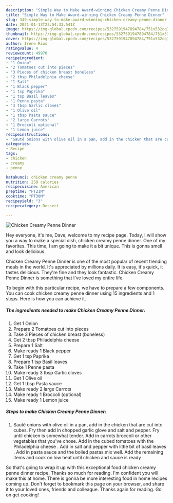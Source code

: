 ```yaml
---
description: "Simple Way to Make Award-winning Chicken Creamy Penne Dinner"
title: "Simple Way to Make Award-winning Chicken Creamy Penne Dinner"
slug: 349-simple-way-to-make-award-winning-chicken-creamy-penne-dinner
date: 2021-01-13T23:54:33.541Z
image: https://img-global.cpcdn.com/recipes/5327591947894784/751x532cq70/chicken-creamy-penne-dinner-recipe-main-photo.jpg
thumbnail: https://img-global.cpcdn.com/recipes/5327591947894784/751x532cq70/chicken-creamy-penne-dinner-recipe-main-photo.jpg
cover: https://img-global.cpcdn.com/recipes/5327591947894784/751x532cq70/chicken-creamy-penne-dinner-recipe-main-photo.jpg
author: Irene Rios
ratingvalue: 4
reviewcount: 49970
recipeingredient:
- "1 Onion"
- "2 Tomatoes cut into pieces"
- "3 Pieces of chicken breast boneless"
- "2 tbsp Philadelphia cheese"
- "1 Salt"
- "1 Black pepper"
- "1 tsp Paprika"
- "1 tsp Basil leaves"
- "1 Penne pasta"
- "3 tbsp Garlic cloves"
- "1 Olive oil"
- "1 tbsp Pasta sauce"
- "2 large Carrots"
- "1 Broccoli optional"
- "1 Lemon juice"
recipeinstructions:
- "Sauté onions with olive oil in a pan, add in the chicken that are cut into cubes. Fry then add in chopped garlic glove and salt and pepper. Fry until chicken is somewhat tender. Add in carrots broccoli or other vegetables that you&#39;ve chose. Add in the cubed tomatoes with the Philadelphia cheese . Add in salt and pepper with little bit of basil leaves . Add in pasta sauce and the boiled pastas.mix well. Add the remaining items and cook on low heat until chicken and sauce is ready"
categories:
- Recipe
tags:
- chicken
- creamy
- penne

katakunci: chicken creamy penne 
nutrition: 238 calories
recipecuisine: American
preptime: "PT21M"
cooktime: "PT30M"
recipeyield: "3"
recipecategory: Dessert

---
```



![Chicken Creamy Penne Dinner](https://img-global.cpcdn.com/recipes/5327591947894784/751x532cq70/chicken-creamy-penne-dinner-recipe-main-photo.jpg)

Hey everyone, it's me, Dave, welcome to my recipe page. Today, I will show you a way to make a special dish, chicken creamy penne dinner. One of my favorites. This time, I am going to make it a bit unique. This is gonna smell and look delicious.

Chicken Creamy Penne Dinner is one of the most popular of recent trending meals in the world. It's appreciated by millions daily. It is easy, it's quick, it tastes delicious. They're fine and they look fantastic. Chicken Creamy Penne Dinner is something that I've loved my entire life.




To begin with this particular recipe, we have to prepare a few components. You can cook chicken creamy penne dinner using 15 ingredients and 1 steps. Here is how you can achieve it.

<!--inarticleads1-->

##### The ingredients needed to make Chicken Creamy Penne Dinner:

1. Get 1 Onion
1. Prepare 2 Tomatoes cut into pieces
1. Take 3 Pieces of chicken breast (boneless)
1. Get 2 tbsp Philadelphia cheese
1. Prepare 1 Salt
1. Make ready 1 Black pepper
1. Get 1 tsp Paprika
1. Prepare 1 tsp Basil leaves
1. Take 1 Penne pasta
1. Make ready 3 tbsp Garlic cloves
1. Get 1 Olive oil
1. Get 1 tbsp Pasta sauce
1. Make ready 2 large Carrots
1. Make ready 1 Broccoli (optional)
1. Make ready 1 Lemon juice




<!--inarticleads2-->

##### Steps to make Chicken Creamy Penne Dinner:

1. Sauté onions with olive oil in a pan, add in the chicken that are cut into cubes. Fry then add in chopped garlic glove and salt and pepper. Fry until chicken is somewhat tender. Add in carrots broccoli or other vegetables that you&#39;ve chose. Add in the cubed tomatoes with the Philadelphia cheese . Add in salt and pepper with little bit of basil leaves . Add in pasta sauce and the boiled pastas.mix well. Add the remaining items and cook on low heat until chicken and sauce is ready




So that's going to wrap it up with this exceptional food chicken creamy penne dinner recipe. Thanks so much for reading. I'm confident you will make this at home. There is gonna be more interesting food in home recipes coming up. Don't forget to bookmark this page on your browser, and share it to your loved ones, friends and colleague. Thanks again for reading. Go on get cooking!
